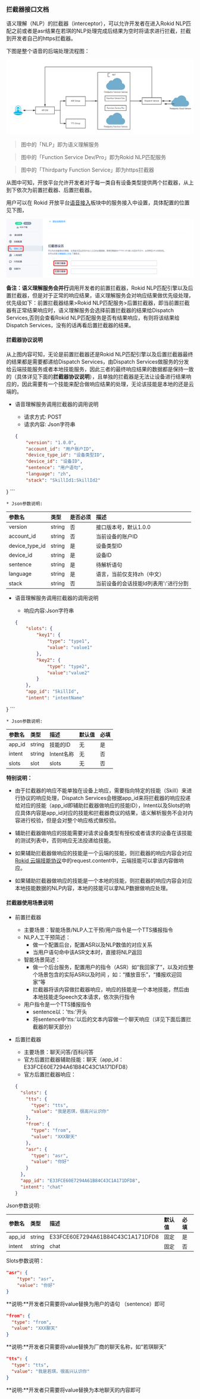 ### 拦截器接口文档

语义理解（NLP）的拦截器（interceptor），可以允许开发者在进入Rokid NLP匹配之前或者是asr结果在若琪的NLP处理完成后结果为空时将请求进行拦截，拦截到开发者自己的https拦截器。

下图是整个语音的后端处理流程图：

![intercepto](images/interceptor.jpg)

> 图中的「NLP」即为语义理解服务

> 图中的「Function Service Dev/Pro」即为Rokid NLP匹配服务
 
> 图中的「Thirdparty Function Service」即为https拦截器

从图中可知，开放平台允许开发者对于每一类自有设备类型提供两个拦截器，从上到下依次为前置拦截器、后置拦截器。

用户可以在 Rokid 开放平台[语音接入](https://developer.rokid.com/voice/#/)板块中的服务接入中设置，具体配置的位置见下图，

![intercepto](images/interceptor2.png)

**备注：**语义理解服务会**并行**调用开发者的前置拦截器，Rokid NLP匹配引擎以及后置拦截器，但是对于正常的响应结果，语义理解服务会对响应结果做优先级处理，优先级如下：前置拦截器结果>Rokid NLP匹配服务>后置拦截器，即当前置拦截器有正常结果响应时，语义理解服务会选择前置拦截器的结果给Dispatch Services,否则会查看Rokid NLP匹配服务是否有结果响应，有则将该结果给Dispatch Services，没有的话再看后置拦截器的结果。

#### 拦截器协议说明
从上图内容可知，无论是前置拦截器还是Rokid NLP匹配引擎以及后置拦截器最终的结果都是需要都递给Dispatch Services，由Dispatch Services做服务的分发给云端技能服务或者本地技能服务，因此三者的最终响应结果的数据都是保持一致的（具体详见下面的**拦截器协议说明**），且单独的拦截器是无法让设备进行结果响应的，因此需要有一个技能来配合做响应结果的处理，无论该技能是本地的还是云端的。

* 语音理解服务调用拦截器的调用说明
    * 请求方式: POST
    * 请求内容: Json字符串
    
    ```Json
    {
        "version": "1.0.0",
        "account_id": "用户账户ID",
        "device_type_id": "设备类型ID",
        "device_id": "设备ID",
        "sentence": "用户语句",
        "language": "zh",
        "stack": "SkillId1:SkillId2"
}
    ```
    
    * Json参数说明:

| 参数名            | 类型 |是否必须| 描述 |
| :------------- | :-- | :-- | :-- |
| version        | string |否| 接口版本号，默认1.0.0 |
| account_id     | string |否|当前设备的账户ID |
| device_type_id | string |是|设备类型ID |
| device_id      | string |是|设备ID |
| sentence       | string |是|待解析语句 |
| language       | string |是|语言，当前仅支持zh（中文） |
| stack          | string |否|当前设备的会话技能Id列表用'**:**'进行分割 | 

* 语音理解服务调用拦截器的调用说明
    * 响应内容:Json字符串
    
    ```Json
    {
        "slots": {
            "key1": {
                "type": "type1",
                "value": "value1"
            },
            "key2": {
                "type": "type2",
                "value":"value2"
            }
        },
        "app_id": "SkillId",
        "intent": "intentName"
}
    ```

    * Json参数说明:
    
| 参数名 | 类型 | 描述 | 默认值 | 必填 |
| :-- | :-- | :-- | :-- | :-- |
| app_id | string | 技能的ID | 无 | 是 |
| intent | string |Intent名称 | 无 | 否 |
| slots | slot | slots | 无 | 否 |

**特别说明：**
* 由于拦截器的响应不能单独在设备上响应，需要指向特定的技能（Skill）来进行协议的响应处理，Dispatch Services会根据app_id来将拦截器的响应投递给对应的技能（app_id即辅助拦截器做响应的技能ID），Intent以及Slots的响应具体内容是app_id对应的技能和拦截器商议的结果，语义解析服务不会对内容进行校验，但是会对整个响应格式做校验。

* 辅助拦截器做响应的技能需要对请求设备类型有授权或者请求的设备在该技能的测试列表中，否则响应无法投递给技能。
* 如果辅助拦截器做响应的技能是一个云端的技能，则拦截器的响应内容会对应[Rokid 云端技能协议](../2-RokidDocument/1-SkillsKit/important-concept/cloud-app-development-protocol_cn.md)中的request.content中，云端技能可以拿该内容做响应。
* 如果辅助拦截器做响应的技能是一个本地的技能，则拦截器的响应内容会对应本地技能数据的NLP内容，本地的技能可以拿NLP数据做响应处理。

#### 拦截器使用场景说明

* 前置拦截器
    * 主要场景：智能场景/NLP人工干预/用户指令是一个TTS播报指令
    * NLP人工干预简述：
        * 做一个配置后台，配置ASR以及NLP数值的对应关系
        * 当用户语句命中该ASR文本时，直接将NLP返回
    * 智能场景简述：
        * 做一个后台服务，配置用户的指令（ASR）如“我回家了”，以及对应整个场景包含的实际ASR以及时间 ，如：“播放音乐”，“播报欢迎回家”等
        * 拦截器将该内容做拦截器响应，响应的技能是一个本地技能，然后由本地技能走Speech文本请求，依次执行指令
    * 用户指令是一个TTS播报指令
        * sentence以：'tts:'开头
        * 将sentence中'tts:'以后的文本内容做一个聊天响应（详见下面后置拦截器的聊天部分）
    


* 后置拦截器
    * 主要场景：聊天问答/百科问答
    * 官方后置拦截器辅助技能：聊天（app_id：E33FCE60E7294A61B84C43C1A171DFD8）
    * 官方后置拦截器响应：
    ```json
    {
      "slots": {
        "tts": {
          "type": "tts",
          "value": "我是若琪，很高兴认识你"
        },
        "from": {
          "type": "from",
          "value": "XXX聊天"
        },
        "asr": {
          "type": "asr",
          "value": "你好"
        }
      },
      "app_id": "E33FCE60E7294A61B84C43C1A171DFD8",
      "intent": "chat"
    }
    ```
Json参数说明:
 
| 参数名 | 类型 | 描述 | 默认值 | 必填 |
| :-- | :-- | :-- | :-- | :-- |
| app_id | string | E33FCE60E7294A61B84C43C1A171DFD8| 固定 | 是 |
| intent | string |chat | 固定 | 否 |

Slots参数说明：

```json
"asr": {
    "type": "asr",
    "value": "你好"
}
```

**说明:**开发者只需要将value替换为用户的语句
（sentence）即可

    
```json
"from": {
  "type": "from",
  "value": "XXX聊天"
}
```

**说明:**开发者只需要将value替换为厂商的聊天名称，如“若琪聊天”

```json
"tts": {
  "type": "tts",
  "value": "我是若琪，很高兴认识你"
}
```

**说明:**开发者只需要将value替换为本地聊天的内容即可



